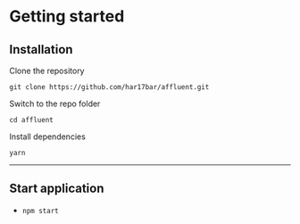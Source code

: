 # Getting started

## Installation

Clone the repository

    git clone https://github.com/har17bar/affluent.git

Switch to the repo folder

    cd affluent
    
Install dependencies
    
    yarn
   
----------
## Start application

- `npm start`
